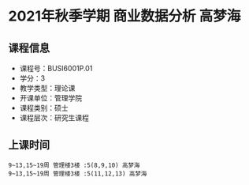 # 2021年秋季学期 商业数据分析 高梦海






## 课程信息

- 课程号：BUSI6001P.01
- 学分：3
- 教学类型：理论课
- 开课单位：管理学院
- 课程类别：硕士
- 课程层次：研究生课程

## 上课时间

```
9~13,15~19周 管理楼3楼 :5(8,9,10) 高梦海
9~13,15~19周 管理楼3楼 :5(11,12,13) 高梦海
```

